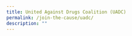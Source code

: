 ```yaml
---
title: United Against Drugs Coalition (UADC)
permalink: /join-the-cause/uadc/
description: ""
---
```

